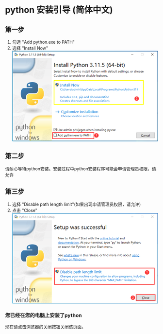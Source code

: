 ﻿# **python 安装引导 (简体中文)**
## **第一步**
1. 勾选 "Add python.exe to PATH"
2. 选择 "Install Now"
![](./img/first-step.png)

## **第二步**
请耐心等待python安装。安装过程中python安装程序可能会申请管理员权限，请允许

## **第三步**
1. 选择 "Disable path length limit"(如果出现申请管理员权限，请允许)
2. 点击 "Close"
![](./img/third-step.png)

### **您已经在您的电脑上安装了python**
现在请点击浏览器的关闭按钮关闭该页面。
